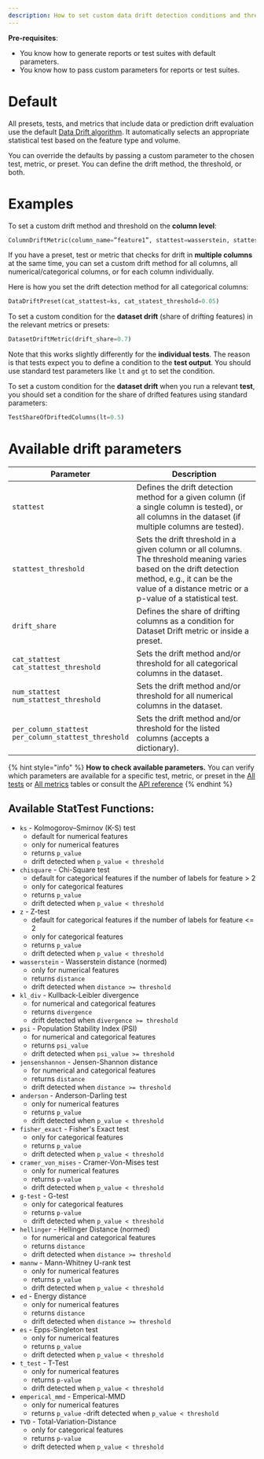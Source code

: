 ```yaml
---
description: How to set custom data drift detection conditions and thresholds. 
---
```


**Pre-requisites**:
* You know how to generate reports or test suites with default parameters.
* You know how to pass custom parameters for reports or test suites.

# Default 

All presets, tests, and metrics that include data or prediction drift evaluation use the default [Data Drift algorithm](../reference/data-drift-algorithm.md). It automatically selects an appropriate statistical test based on the feature type and volume. 

You can override the defaults by passing a custom parameter to the chosen test, metric, or preset. You can define the drift method, the threshold, or both. 

# Examples

To set a custom drift method and threshold on the **column level**:

```python
ColumnDriftMetric(column_name=”feature1”, stattest=wasserstein, stattest_threshold=0.2) 
```

If you have a preset, test or metric that checks for drift in **multiple columns** at the same time, you can set a custom drift method for all columns, all numerical/categorical columns, or for each column individually.

Here is how you set the drift detection method for all categorical columns:

```python
DataDriftPreset(cat_stattest=ks, cat_statest_threshold=0.05)
```

To set a custom condition for the **dataset drift** (share of drifting features) in the relevant metrics or presets:

```python
DatasetDriftMetric(drift_share=0.7)
```

Note that this works slightly differently for the **individual tests**. The reason is that tests expect you to define a condition to the **test output**. You should use standard test parameters like `lt` and `gt` to set the condition. 

To set a custom condition for the **dataset drift** when you run a relevant **test**, you should set a condition for the share of drifted features using standard parameters:

```python
TestShareOfDriftedColumns(lt=0.5)
```

# Available drift parameters

| Parameter | Description |
|---|---|
| `stattest` | Defines the drift detection method for a given column (if a single column is tested), or all columns in the dataset (if multiple columns are tested).  |
| `stattest_threshold` | Sets the drift threshold in a given column or all columns.<br>The threshold meaning varies based on the drift detection method, e.g., it can be the value of a distance metric or a p-value of a statistical test. |
| `drift_share` | Defines the share of drifting columns as a condition for Dataset Drift metric or inside a preset.  |
| `cat_stattest` <br>`cat_stattest_threshold` | Sets the drift method and/or threshold for all categorical columns in the dataset. |
| `num_stattest` <br>`num_stattest_threshold` | Sets the drift method and/or threshold for all numerical columns in the dataset. |
| `per_column_stattest`<br>`per_column_stattest_threshold` | Sets the drift method and/or threshold for the listed columns (accepts a dictionary).  |

{% hint style="info" %}
**How to check available parameters.** You can verify which parameters are available for a specific test, metric, or preset in the [All tests](../reference/all-tests.md) or [All metrics](../reference/all-metrics.md) tables or consult the [API reference]([../reference/api-reference](https://docs.evidentlyai.com/reference/api-reference))
{% endhint %}

## Available StatTest Functions:

- `ks` - Kolmogorov–Smirnov (K-S) test
  - default for numerical features
  - only for numerical features
  - returns `p_value`
  - drift detected when `p_value < threshold`
- `chisquare` - Chi-Square test
  - default for categorical features if the number of labels for feature > 2
  - only for categorical features
  - returns `p_value`
  - drift detected when `p_value < threshold`
- `z` - Z-test
  - default for categorical features if the number of labels for feature <= 2
  - only for categorical features
  - returns `p_value`
  - drift detected when `p_value < threshold`
- `wasserstein` - Wasserstein distance (normed)
  - only for numerical features
  - returns `distance`
  - drift detected when `distance >= threshold`
- `kl_div` - Kullback-Leibler divergence
  - for numerical and categorical features
  - returns `divergence`
  - drift detected when `divergence >= threshold`
- `psi` - Population Stability Index (PSI)
  - for numerical and categorical features
  - returns `psi_value`
  - drift detected when `psi_value >= threshold`
- `jensenshannon` - Jensen-Shannon distance
  - for numerical and categorical features
  - returns `distance`
  - drift detected when `distance >= threshold`
- `anderson` - Anderson-Darling test
  - only for numerical features
  - returns `p_value`
  - drift detected when `p_value < threshold`
- `fisher_exact` - Fisher's Exact test
  - only for categorical features
  - returns `p_value`
  - drift detected when `p_value < threshold`
- `cramer_von_mises` - Cramer-Von-Mises test
  - only for numerical features
  - returns `p-value`
  - drift detected when `p_value < threshold`
- `g-test` - G-test
  - only for categorical features
  - returns `p-value`
  - drift detected when `p_value < threshold`
- `hellinger` - Hellinger Distance (normed)
  - for numerical and categorical features
  - returns `distance`
  - drift detected when `distance >= threshold`
- `mannw` - Mann-Whitney U-rank test
  - only for numerical features
  - returns `p_value`
  - drift detected when `p_value < threshold`
- `ed` - Energy distance
  - only for numerical features
  - returns `distance`
  - drift detected when `distance >= threshold`
- `es` - Epps-Singleton test
  - only for numerical features
  - returns `p_value`
  - drift detected when `p_value < threshold`
- `t_test` - T-Test
  - only for numerical features
  - returns `p-value`
  - drift detected when `p_value < threshold`
- `emperical_mmd` - Emperical-MMD
  - only for numerical features
  - returns `p_value`
  -drift detected when `p_value < threshold`
- `TVD` - Total-Variation-Distance
  - only for categorical features
  - returns `p-value`
  - drift detected when `p_value < threshold`
